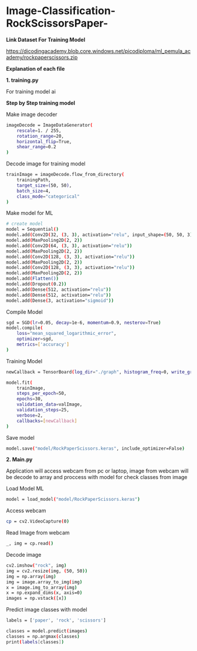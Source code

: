# Image-Classification-RockScissorsPaper-

**Link Dataset For Training Model**

https://dicodingacademy.blob.core.windows.net/picodiploma/ml_pemula_academy/rockpaperscissors.zip

**Explanation of each file**

**1. training.py**

For training model ai

**Step by Step training model**

Make image decoder
```bash
imageDecode = ImageDataGenerator(
    rescale=1. / 255,
    rotation_range=20,
    horizontal_flip=True,
    shear_range=0.2
)
```

Decode image for training model
```bash
trainImage = imageDecode.flow_from_directory(
    trainingPath,
    target_size=(50, 50),
    batch_size=4,
    class_mode="categorical"
)
```

Make model for ML
```bash
# create model
model = Sequential()
model.add(Conv2D(32, (3, 3), activation="relu", input_shape=(50, 50, 3)))
model.add(MaxPooling2D(2, 2))
model.add(Conv2D(64, (3, 3), activation="relu"))
model.add(MaxPooling2D(2, 2))
model.add(Conv2D(128, (3, 3), activation="relu"))
model.add(MaxPooling2D(2, 2))
model.add(Conv2D(128, (3, 3), activation="relu"))
model.add(MaxPooling2D(2, 2))
model.add(Flatten())
model.add(Dropout(0.2))
model.add(Dense(512, activation="relu"))
model.add(Dense(512, activation="relu"))
model.add(Dense(3, activation="sigmoid"))
```

Compile Model
```bash
sgd = SGD(lr=0.05, decay=1e-6, momentum=0.9, nesterov=True)
model.compile(
    loss="mean_squared_logarithmic_error",
    optimizer=sgd,
    metrics=['accuracy']
)
```

Training Model
```bash
newCallback = TensorBoard(log_dir="./graph", histogram_freq=0, write_graph=True, write_images=True)

model.fit(
    trainImage,
    steps_per_epoch=50,
    epochs=30,
    validation_data=valImage,
    validation_steps=25,
    verbose=2,
    callbacks=[newCallback]
)
```

Save model
```bash
model.save("model/RockPaperScissors.keras", include_optimizer=False)
```

**2. Main.py**

Application will access webcam from pc or laptop, image from webcam will be decode to array and proccess with model for check classes from image

Load Model ML
```bash
model = load_model("model/RockPaperScissors.keras")
```

Access webcam
```bash
cp = cv2.VideoCapture(0)
```

Read Image from webcam
```bash
_, img = cp.read()
```

Decode image
```bash
cv2.imshow("rock", img)
img = cv2.resize(img, (50, 50))
img = np.array(img)
img = image.array_to_img(img)
x = image.img_to_array(img)
x = np.expand_dims(x, axis=0)
images = np.vstack([x])
```

Predict image classes with model
```bash
labels = ['paper', 'rock', 'scissors']

classes = model.predict(images)
classes = np.argmax(classes)
print(labels[classes])
```
